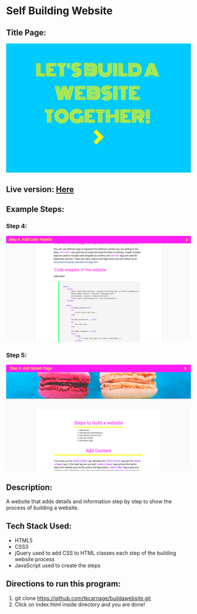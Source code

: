 # Self Building Website

## Title Page:
![title](https://github.com/tkcarnage/buildawebsite/blob/master/images/titlepage.png)

## Live version: [Here](https://self-building-website.herokuapp.com/)

## Example Steps:
### Step 4:

![example step2](https://github.com/tkcarnage/buildawebsite/blob/master/images/inuse1.png)
### Step 5:

![example step1](https://github.com/tkcarnage/buildawebsite/blob/master/images/inuse.png)

## Description:
A website that adds details and information step by step to show the process of building a website.

## Tech Stack Used:
* HTML5
* CSS3
* jQuery used to add CSS to HTML classes each step of the building website process
* JavaScript used to create the steps

## Directions to run this program:
1. git clone https://github.com/tkcarnage/buildawebsite.git
1. Click on index.html inside directory and you are done!
